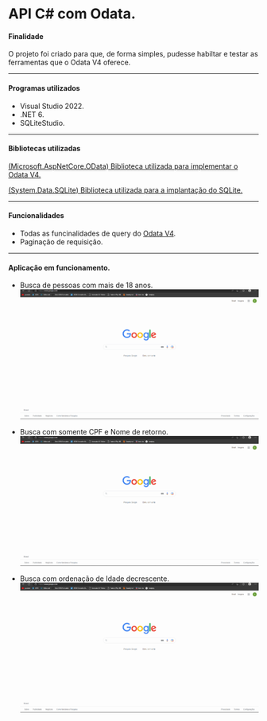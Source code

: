 # API C# com Odata.

<h4>Finalidade</h4>

O projeto foi criado para que, de forma simples, pudesse habiltar e testar as ferramentas que o Odata V4 oferece.

------------
<h4>Programas utilizados</h4>

- Visual Studio 2022.
- .NET 6.
- SQLiteStudio.

------------

#### Bibliotecas utilizadas

[(Microsoft.AspNetCore.OData) Biblioteca utilizada para implementar o Odata V4.](https://www.nuget.org/packages/Microsoft.AspNetCore.OData)

[(System.Data.SQLite) Biblioteca utilizada para a implantação do SQLite.](https://www.nuget.org/packages/System.Data.SQLite)

------------

#### Funcionalidades

- Todas as funcinalidades de query do [Odata V4](https://docs.oasis-open.org/odata/new-in-odata/v4.01/new-in-odata-v4.01.html).
- Paginação de requisição.

------------

#### Aplicação em funcionamento.

- Busca de pessoas com mais de 18 anos.
![](https://raw.githubusercontent.com/talesxavier1/Arquivos/main/Odata_CSharp/Odata_cshar__p_request_semente_usuarios_mais_de_18.gif )

- Busca com somente CPF e Nome de retorno.
![](https://raw.githubusercontent.com/talesxavier1/Arquivos/main/Odata_CSharp/Odata_cshar__Somente%20nome%20e%20CPF.gif )


- Busca com ordenação de Idade decrescente.
![](https://raw.githubusercontent.com/talesxavier1/Arquivos/main/Odata_CSharp/Odata_cshar__Idade%20decrescente.gif )
